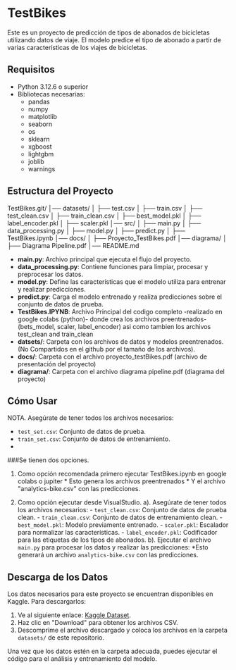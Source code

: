 # TestBikes

Este es un proyecto de predicción de tipos de abonados de bicicletas utilizando datos de viaje. 
El modelo predice el tipo de abonado a partir de varias características de los viajes de bicicletas.

## Requisitos

- Python 3.12.6 o superior
- Bibliotecas necesarias:
  - pandas
  - numpy
  - matplotlib
  - seaborn
  - os
  - sklearn
  - xgboost
  - lightgbm
  - joblib
  - warnings

## Estructura del Proyecto

TestBikes.git/
│── datasets/
│   ├── test.csv
│   ├── train.csv
│   ├── test_clean.csv
│   ├── train_clean.csv
│   ├── best_model.pkl
│   ├── label_encoder.pkl
│   ├── scaler.pkl
│── src/
│   ├── main.py
│   ├── data_processing.py
│   ├── model.py
│   ├── predict.py
│   ├── TestBikes.ipynb
│── docs/
│   ├── Proyecto_TestBikes.pdf
│── diagrama/
│   ├── Diagrama Pipeline.pdf
│── README.md

- **main.py**: Archivo principal que ejecuta el flujo del proyecto.
- **data_processing.py**: Contiene funciones para limpiar, procesar y preprocesar los datos.
- **model.py**: Define las características que el modelo utiliza para entrenar y realizar predicciones.
- **predict.py**: Carga el modelo entrenado y realiza predicciones sobre el conjunto de datos de prueba.
- **TestBikes.IPYNB**: Archivo Principal del codigo completo -realizado en google colabs (python)- donde crea los archivos preentrenados- (bets_model, scaler, label_encoder) asi como tambien los archivos test_clean and train_clean
- **datsets/**: Carpeta con los archivos de datos y modelos preentrenados. (No Compartidos en el github por el tamaño de los archivos).
- **docs/**: Carpeta con el archivo proyecto_testBikes.pdf (archivo de presentación del proyecto)
- **diagrama/**: Carpeta con el archivo diagrama pipeline.pdf (diagrama del proyecto)


## Cómo Usar

NOTA. Asegúrate de tener todos los archivos necesarios:
   - `test_set.csv`: Conjunto de datos de prueba.
   - `train_set.csv`: Conjunto de datos de entrenamiento.
   - 
###Se tienen dos opciones.
1. Como opción recomendada primero ejecutar TestBikes.ipynb en google colabs o jupiter
       * Esto genera los archivos preentrenados
       * Y el archivo "analytics-bike.csv" con las predicciones.

3. Como opción ejecutar desde VisualStudio.
    a). Asegúrate de tener todos los archivos necesarios:
         - `test_clean.csv`: Conjunto de datos de prueba clean.
         - `train_clean.csv`: Conjunto de datos de entrenamiento clean.
         - `best_model.pkl`: Modelo previamente entrenado.
         - `scaler.pkl`: Escalador para normalizar las características.
         - `label_encoder.pkl`: Codificador para las etiquetas de los tipos de abonados.
    b). Ejecutar el archivo `main.py` para procesar los datos y realizar las predicciones:
          *Esto generará un archivo `analytics-bike.csv` con las predicciones.

## Descarga de los Datos

Los datos necesarios para este proyecto se encuentran disponibles en Kaggle. Para descargarlos:

1. Ve al siguiente enlace: [Kaggle Dataset](https://www.kaggle.com/t/e82d8dd1223a4a459037106a2acab561).
2. Haz clic en "Download" para obtener los archivos CSV.
3. Descomprime el archivo descargado y coloca los archivos en la carpeta `datasets/` de este repositorio.

Una vez que los datos estén en la carpeta adecuada, puedes ejecutar el código para el análisis y entrenamiento del modelo.


